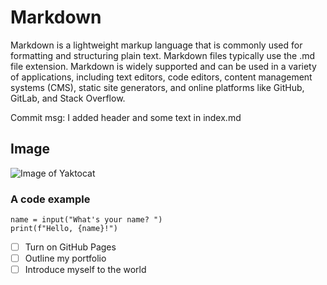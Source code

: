 # Markdown
Markdown is a lightweight markup language that is commonly used for formatting and structuring plain text. 
Markdown files typically use the .md file extension. Markdown is widely supported and can be used in a variety of applications, 
including text editors, code editors, content management systems (CMS), 
static site generators, and online platforms like GitHub, GitLab, and Stack Overflow.

Commit msg: I added header and some text in index.md

## Image
![Image of Yaktocat](https://octodex.github.com/images/yaktocat.png)

### A code example
```
name = input("What's your name? ")
print(f"Hello, {name}!")
```

- [ ] Turn on GitHub Pages
- [ ] Outline my portfolio
- [ ] Introduce myself to the world
